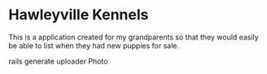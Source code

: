 # Hawleyville Kennels
This is a application created for my grandparents so that they would easily be able to list when they had new puppies for sale.


rails generate uploader Photo